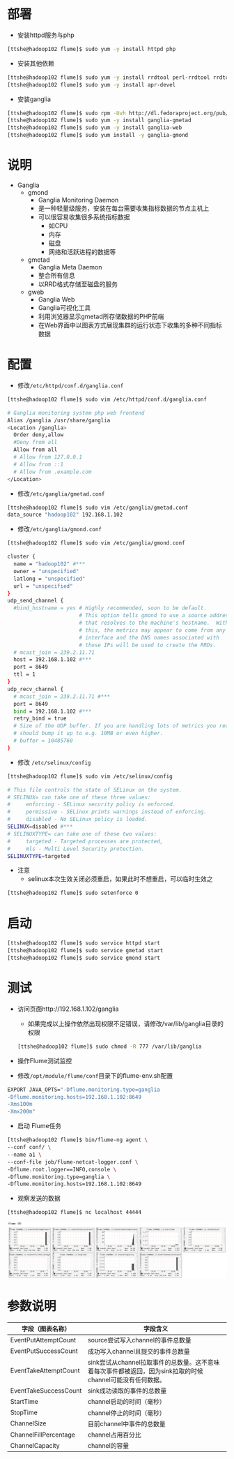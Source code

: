 # 部署

- 安装httpd服务与php

```bash
[ttshe@hadoop102 flume]$ sudo yum -y install httpd php
```

- 安装其他依赖

```bash
[ttshe@hadoop102 flume]$ sudo yum -y install rrdtool perl-rrdtool rrdtool-devel
[ttshe@hadoop102 flume]$ sudo yum -y install apr-devel
```

- 安装ganglia

```bash
[ttshe@hadoop102 flume]$ sudo rpm -Uvh http://dl.fedoraproject.org/pub/epel/6/x86_64/epel-release-6-8.noarch.rpm
[ttshe@hadoop102 flume]$ sudo yum -y install ganglia-gmetad 
[ttshe@hadoop102 flume]$ sudo yum -y install ganglia-web
[ttshe@hadoop102 flume]$ sudo yum install -y ganglia-gmond
```



# 说明

- Ganglia
  - gmond
    - Ganglia Monitoring Daemon
    - 是一种轻量级服务，安装在每台需要收集指标数据的节点主机上
    - 可以很容易收集很多系统指标数据
      - 如CPU
      - 内存
      - 磁盘
      - 网络和活跃进程的数据等
  - gmetad
    - Ganglia Meta Daemon
    - 整合所有信息
    - 以RRD格式存储至磁盘的服务
  - gweb
    - Ganglia Web
    - Ganglia可视化工具
    - 利用浏览器显示gmetad所存储数据的PHP前端
    - 在Web界面中以图表方式展现集群的运行状态下收集的多种不同指标数据



# 配置

- 修改`/etc/httpd/conf.d/ganglia.conf`

```bash
[ttshe@hadoop102 flume]$ sudo vim /etc/httpd/conf.d/ganglia.conf
```

```bash
# Ganglia monitoring system php web frontend
Alias /ganglia /usr/share/ganglia
<Location /ganglia>
  Order deny,allow
  #Deny from all
  Allow from all
  # Allow from 127.0.0.1
  # Allow from ::1
  # Allow from .example.com
</Location>
```

- 修改`/etc/ganglia/gmetad.conf`

```bash
[ttshe@hadoop102 flume]$ sudo vim /etc/ganglia/gmetad.conf
data_source "hadoop102" 192.168.1.102
```

- 修改`/etc/ganglia/gmond.conf `

```bash
[ttshe@hadoop102 flume]$ sudo vim /etc/ganglia/gmond.conf
```

```bash
cluster {
  name = "hadoop102" #***
  owner = "unspecified"
  latlong = "unspecified"
  url = "unspecified"
}
udp_send_channel {
  #bind_hostname = yes # Highly recommended, soon to be default.
                       # This option tells gmond to use a source address
                       # that resolves to the machine's hostname.  Without
                       # this, the metrics may appear to come from any
                       # interface and the DNS names associated with
                       # those IPs will be used to create the RRDs.
  # mcast_join = 239.2.11.71
  host = 192.168.1.102 #***
  port = 8649
  ttl = 1
}
udp_recv_channel {
  # mcast_join = 239.2.11.71 #***
  port = 8649
  bind = 192.168.1.102 #***
  retry_bind = true
  # Size of the UDP buffer. If you are handling lots of metrics you really
  # should bump it up to e.g. 10MB or even higher.
  # buffer = 10485760
}
```

- 修改 `/etc/selinux/config`

```bash
[ttshe@hadoop102 flume]$ sudo vim /etc/selinux/config
```

```bash
# This file controls the state of SELinux on the system.
# SELINUX= can take one of these three values:
#     enforcing - SELinux security policy is enforced.
#     permissive - SELinux prints warnings instead of enforcing.
#     disabled - No SELinux policy is loaded.
SELINUX=disabled #***
# SELINUXTYPE= can take one of these two values:
#     targeted - Targeted processes are protected,
#     mls - Multi Level Security protection.
SELINUXTYPE=targeted
```

- 注意
  - selinux本次生效关闭必须重启，如果此时不想重启，可以临时生效之

```bash
[ttshe@hadoop102 flume]$ sudo setenforce 0
```



# 启动

```bash
[ttshe@hadoop102 flume]$ sudo service httpd start
[ttshe@hadoop102 flume]$ sudo service gmetad start
[ttshe@hadoop102 flume]$ sudo service gmond start
```



# 测试

- 访问页面http://192.168.1.102/ganglia

  - 如果完成以上操作依然出现权限不足错误，请修改/var/lib/ganglia目录的权限

  ```bash
  [ttshe@hadoop102 flume]$ sudo chmod -R 777 /var/lib/ganglia
  ```

- 操作Flume测试监控

- 修改`/opt/module/flume/conf`目录下的flume-env.sh配置

```bash
EXPORT JAVA_OPTS="-Dflume.monitoring.type=ganglia
-Dflume.monitoring.hosts=192.168.1.102:8649
-Xms100m
-Xmx200m"
```

- 启动 Flume任务

```bash
[ttshe@hadoop102 flume]$ bin/flume-ng agent \
--conf conf/ \
--name a1 \
--conf-file job/flume-netcat-logger.conf \
-Dflume.root.logger==INFO,console \
-Dflume.monitoring.type=ganglia \
-Dflume.monitoring.hosts=192.168.1.102:8649
```

- 观察发送的数据

```bash
[ttshe@hadoop102 flume]$ nc localhost 44444
```

<img src="img/20.png" alt="1568257364033" style="zoom:150%;" />



# 参数说明

| 字段（图表名称）      | 字段含义                                                     |
| --------------------- | ------------------------------------------------------------ |
| EventPutAttemptCount  | source尝试写入channel的事件总数量                            |
| EventPutSuccessCount  | 成功写入channel且提交的事件总数量                            |
| EventTakeAttemptCount | sink尝试从channel拉取事件的总数量。这不意味着每次事件都被返回，因为sink拉取的时候channel可能没有任何数据。 |
| EventTakeSuccessCount | sink成功读取的事件的总数量                                   |
| StartTime             | channel启动的时间（毫秒）                                    |
| StopTime              | channel停止的时间（毫秒）                                    |
| ChannelSize           | 目前channel中事件的总数量                                    |
| ChannelFillPercentage | channel占用百分比                                            |
| ChannelCapacity       | channel的容量                                                |

